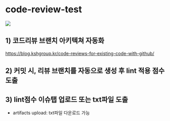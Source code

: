 # code-review-test

<img src="https://blog.kshgroup.kr/content/images/2020/04/review.png">

## 1) 코드리뷰 브랜치 아키텍쳐 자동화
https://blog.kshgroup.kr/code-reviews-for-existing-code-with-github/

## 2) 커밋 시, 리뷰 브랜치를 자동으로 생성 후 lint 적용 점수 도출

## 3) lint점수 이슈탭 업로드 또는 txt파일 도출
- artifacts upload: txt파일 다운로드 가능
